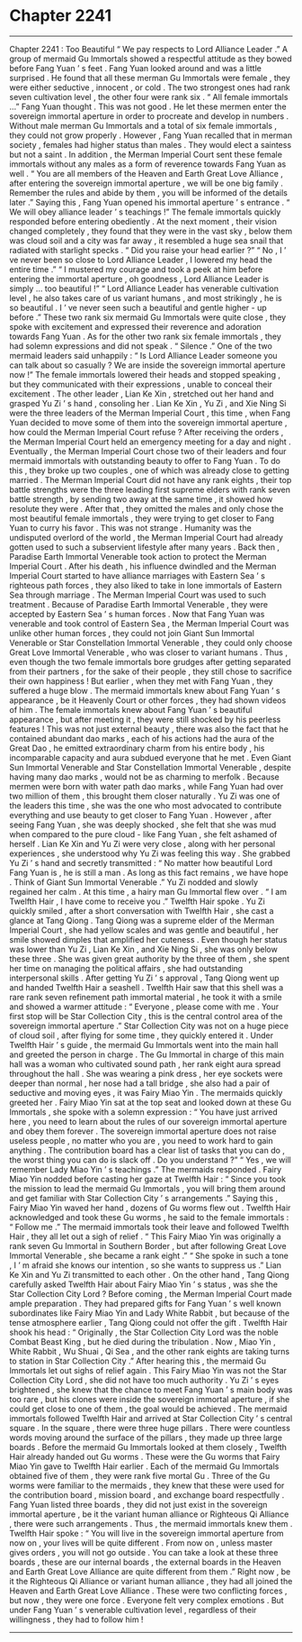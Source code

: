 
# Chapter 2241


---

Chapter 2241 : Too Beautiful
“ We pay respects to Lord Alliance Leader .” A group of mermaid Gu Immortals showed a respectful attitude as they bowed before Fang Yuan ’ s feet .
Fang Yuan looked around and was a little surprised .
He found that all these merman Gu Immortals were female , they were either seductive , innocent , or cold . The two strongest ones had rank seven cultivation level , the other four were rank six .
“ All female immortals …” Fang Yuan thought .
This was not good .
He let these mermen enter the sovereign immortal aperture in order to procreate and develop in numbers . Without male merman Gu Immortals and a total of six female immortals , they could not grow properly .
However , Fang Yuan recalled that in merman society , females had higher status than males . They would elect a saintess but not a saint .
In addition , the Merman Imperial Court sent these female immortals without any males as a form of reverence towards Fang Yuan as well .
“ You are all members of the Heaven and Earth Great Love Alliance , after entering the sovereign immortal aperture , we will be one big family . Remember the rules and abide by them , you will be informed of the details later .”
Saying this , Fang Yuan opened his immortal aperture ’ s entrance .
“ We will obey alliance leader ’ s teachings !” The female immortals quickly responded before entering obediently .
At the next moment , their vision changed completely , they found that they were in the vast sky , below them was cloud soil and a city was far away , it resembled a huge sea snail that radiated with starlight specks .
“ Did you raise your head earlier ?”
“ No , I ’ ve never been so close to Lord Alliance Leader , I lowered my head the entire time .”
“ I mustered my courage and took a peek at him before entering the immortal aperture , oh goodness , Lord Alliance Leader is simply … too beautiful !”
“ Lord Alliance Leader has venerable cultivation level , he also takes care of us variant humans , and most strikingly , he is so beautiful . I ’ ve never seen such a beautiful and gentle higher - up before .”
These two rank six mermaid Gu Immortals were quite close , they spoke with excitement and expressed their reverence and adoration towards Fang Yuan .
As for the other two rank six female immortals , they had solemn expressions and did not speak .
“ Silence .” One of the two mermaid leaders said unhappily : “ Is Lord Alliance Leader someone you can talk about so casually ? We are inside the sovereign immortal aperture now !”
The female immortals lowered their heads and stopped speaking , but they communicated with their expressions , unable to conceal their excitement .
The other leader , Lian Ke Xin , stretched out her hand and grasped Yu Zi ’ s hand , consoling her .
Lian Ke Xin , Yu Zi , and Xie Ning Si were the three leaders of the Merman Imperial Court , this time , when Fang Yuan decided to move some of them into the sovereign immortal aperture , how could the Merman Imperial Court refuse ?
After receiving the orders , the Merman Imperial Court held an emergency meeting for a day and night .
Eventually , the Merman Imperial Court chose two of their leaders and four mermaid immortals with outstanding beauty to offer to Fang Yuan . To do this , they broke up two couples , one of which was already close to getting married .
The Merman Imperial Court did not have any rank eights , their top battle strengths were the three leading first supreme elders with rank seven battle strength , by sending two away at the same time , it showed how resolute they were .
After that , they omitted the males and only chose the most beautiful female immortals , they were trying to get closer to Fang Yuan to curry his favor .
This was not strange .
Humanity was the undisputed overlord of the world , the Merman Imperial Court had already gotten used to such a subservient lifestyle after many years .
Back then , Paradise Earth Immortal Venerable took action to protect the Merman Imperial Court . After his death , his influence dwindled and the Merman Imperial Court started to have alliance marriages with Eastern Sea ’ s righteous path forces , they also liked to take in lone immortals of Eastern Sea through marriage .
The Merman Imperial Court was used to such treatment .
Because of Paradise Earth Immortal Venerable , they were accepted by Eastern Sea ’ s human forces . Now that Fang Yuan was venerable and took control of Eastern Sea , the Merman Imperial Court was unlike other human forces , they could not join Giant Sun Immortal Venerable or Star Constellation Immortal Venerable , they could only choose Great Love Immortal Venerable , who was closer to variant humans .
Thus , even though the two female immortals bore grudges after getting separated from their partners , for the sake of their people , they still chose to sacrifice their own happiness !
But earlier , when they met with Fang Yuan , they suffered a huge blow .
The mermaid immortals knew about Fang Yuan ’ s appearance , be it Heavenly Court or other forces , they had shown videos of him . The female immortals knew about Fang Yuan ’ s beautiful appearance , but after meeting it , they were still shocked by his peerless features !
This was not just external beauty , there was also the fact that he contained abundant dao marks , each of his actions had the aura of the Great Dao , he emitted extraordinary charm from his entire body , his incomparable capacity and aura subdued everyone that he met .
Even Giant Sun Immortal Venerable and Star Constellation Immortal Venerable , despite having many dao marks , would not be as charming to merfolk .
Because mermen were born with water path dao marks , while Fang Yuan had over two million of them , this brought them closer naturally .
Yu Zi was one of the leaders this time , she was the one who most advocated to contribute everything and use beauty to get closer to Fang Yuan .
However , after seeing Fang Yuan , she was deeply shocked , she felt that she was mud when compared to the pure cloud - like Fang Yuan , she felt ashamed of herself .
Lian Ke Xin and Yu Zi were very close , along with her personal experiences , she understood why Yu Zi was feeling this way .
She grabbed Yu Zi ’ s hand and secretly transmitted : “ No matter how beautiful Lord Fang Yuan is , he is still a man . As long as this fact remains , we have hope . Think of Giant Sun Immortal Venerable .”
Yu Zi nodded and slowly regained her calm .
At this time , a hairy man Gu Immortal flew over .
“ I am Twelfth Hair , I have come to receive you .” Twelfth Hair spoke .
Yu Zi quickly smiled , after a short conversation with Twelfth Hair , she cast a glance at Tang Qiong .
Tang Qiong was a supreme elder of the Merman Imperial Court , she had yellow scales and was gentle and beautiful , her smile showed dimples that amplified her cuteness . Even though her status was lower than Yu Zi , Lian Ke Xin , and Xie Ning Si , she was only below these three . She was given great authority by the three of them , she spent her time on managing the political affairs , she had outstanding interpersonal skills .
After getting Yu Zi ’ s approval , Tang Qiong went up and handed Twelfth Hair a seashell .
Twelfth Hair saw that this shell was a rare rank seven refinement path immortal material , he took it with a smile and showed a warmer attitude : “ Everyone , please come with me . Your first stop will be Star Collection City , this is the central control area of the sovereign immortal aperture .”
Star Collection City was not on a huge piece of cloud soil , after flying for some time , they quickly entered it .
Under Twelfth Hair ’ s guide , the mermaid Gu Immortals went into the main hall and greeted the person in charge .
The Gu Immortal in charge of this main hall was a woman who cultivated sound path , her rank eight aura spread throughout the hall .
She was wearing a pink dress , her eye sockets were deeper than normal , her nose had a tall bridge , she also had a pair of seductive and moving eyes , it was Fairy Miao Yin .
The mermaids quickly greeted her .
Fairy Miao Yin sat at the top seat and looked down at these Gu Immortals , she spoke with a solemn expression : “ You have just arrived here , you need to learn about the rules of our sovereign immortal aperture and obey them forever . The sovereign immortal aperture does not raise useless people , no matter who you are , you need to work hard to gain anything . The contribution board has a clear list of tasks that you can do , the worst thing you can do is slack off . Do you understand ?”
“ Yes , we will remember Lady Miao Yin ’ s teachings .” The mermaids responded .
Fairy Miao Yin nodded before casting her gaze at Twelfth Hair : “ Since you took the mission to lead the mermaid Gu Immortals , you will bring them around and get familiar with Star Collection City ’ s arrangements .”
Saying this , Fairy Miao Yin waved her hand , dozens of Gu worms flew out .
Twelfth Hair acknowledged and took these Gu worms , he said to the female immortals : “ Follow me .”
The mermaid immortals took their leave and followed Twelfth Hair , they all let out a sigh of relief .
“ This Fairy Miao Yin was originally a rank seven Gu Immortal in Southern Border , but after following Great Love Immortal Venerable , she became a rank eight .”
“ She spoke in such a tone , I ’ m afraid she knows our intention , so she wants to suppress us .”
Lian Ke Xin and Yu Zi transmitted to each other .
On the other hand , Tang Qiong carefully asked Twelfth Hair about Fairy Miao Yin ’ s status , was she the Star Collection City Lord ?
Before coming , the Merman Imperial Court made ample preparation . They had prepared gifts for Fang Yuan ’ s well known subordinates like Fairy Miao Yin and Lady White Rabbit , but because of the tense atmosphere earlier , Tang Qiong could not offer the gift .
Twelfth Hair shook his head : “ Originally , the Star Collection City Lord was the noble Combat Beast King , but he died during the tribulation . Now , Miao Yin , White Rabbit , Wu Shuai , Qi Sea , and the other rank eights are taking turns to station in Star Collection City .”
After hearing this , the mermaid Gu Immortals let out sighs of relief again .
This Fairy Miao Yin was not the Star Collection City Lord , she did not have too much authority .
Yu Zi ’ s eyes brightened , she knew that the chance to meet Fang Yuan ’ s main body was too rare , but his clones were inside the sovereign immortal aperture , if she could get close to one of them , the goal would be achieved .
The mermaid immortals followed Twelfth Hair and arrived at Star Collection City ’ s central square .
In the square , there were three huge pillars .
There were countless words moving around the surface of the pillars , they made up three large boards .
Before the mermaid Gu Immortals looked at them closely , Twelfth Hair already handed out Gu worms .
These were the Gu worms that Fairy Miao Yin gave to Twelfth Hair earlier . Each of the mermaid Gu Immortals obtained five of them , they were rank five mortal Gu .
Three of the Gu worms were familiar to the mermaids , they knew that these were used for the contribution board , mission board , and exchange board respectfully .
Fang Yuan listed three boards , they did not just exist in the sovereign immortal aperture , be it the variant human alliance or Righteous Qi Alliance , there were such arrangements . Thus , the mermaid immortals knew them .
Twelfth Hair spoke : “ You will live in the sovereign immortal aperture from now on , your lives will be quite different . From now on , unless master gives orders , you will not go outside . You can take a look at these three boards , these are our internal boards , the external boards in the Heaven and Earth Great Love Alliance are quite different from them .”
Right now , be it the Righteous Qi Alliance or variant human alliance , they had all joined the Heaven and Earth Great Love Alliance .
These were two conflicting forces , but now , they were one force .
Everyone felt very complex emotions .
But under Fang Yuan ’ s venerable cultivation level , regardless of their willingness , they had to follow him !

---

